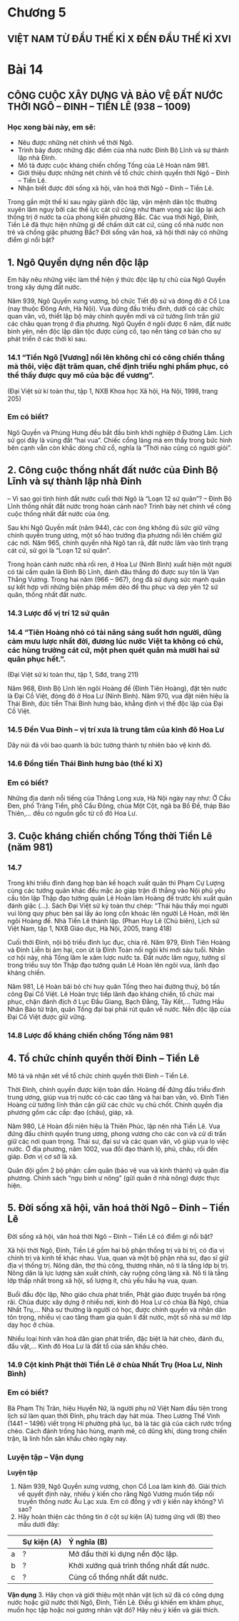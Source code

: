 # Chương 5
## VIỆT NAM TỪ ĐẦU THẾ KỈ X ĐẾN ĐẦU THẾ KỈ XVI

# Bài 14
## CÔNG CUỘC XÂY DỰNG VÀ BẢO VỆ ĐẤT NƯỚC THỜI NGÔ – ĐINH – TIỀN LÊ (938 – 1009)

### Học xong bài này, em sẽ:
*   Nêu được những nét chính về thời Ngô.
*   Trình bày được những đặc điểm của nhà nước Đinh Bộ Lĩnh và sự thành lập nhà Đinh.
*   Mô tả được cuộc kháng chiến chống Tống của Lê Hoàn năm 981.
*   Giới thiệu được những nét chính về tổ chức chính quyền thời Ngô – Đinh – Tiền Lê.
*   Nhận biết được đời sống xã hội, văn hoá thời Ngô – Đinh – Tiền Lê.

Trong gần một thế kỉ sau ngày giành độc lập, vận mệnh dân tộc thường xuyên lâm nguy bởi các thế lực cát cứ cũng như tham vọng xác lập lại ách thống trị ở nước ta của phong kiến phương Bắc. Các vua thời Ngô, Đinh, Tiền Lê đã thực hiện những gì để chấm dứt cát cứ, củng cố nhà nước non trẻ và chống giặc phương Bắc? Đời sống văn hoá, xã hội thời này có những điểm gì nổi bật?

## 1. Ngô Quyền dựng nền độc lập

Em hãy nêu những việc làm thể hiện ý thức độc lập tự chủ của Ngô Quyền trong xây dựng đất nước.

Năm 939, Ngô Quyền xưng vương, bộ chức Tiết độ sứ và đóng đô ở Cổ Loa (nay thuộc Đông Anh, Hà Nội). Vua đứng đầu triều đình, dưới có các chức quan văn, võ, thiết lập bộ máy chính quyền mới và cử tướng lĩnh trấn giữ các châu quan trọng ở địa phương. Ngô Quyền ở ngôi được 6 năm, đất nước bình yên, nền độc lập dân tộc được củng cố, tạo nền tảng cơ bản cho sự phát triển ở các thời kì sau.

### 14.1 “Tiền Ngô [Vương] nối lên không chỉ có công chiến thắng mà thôi, việc đặt trăm quan, chế định triều nghi phẩm phục, có thể thấy được quy mô của bậc đế vương”.
(Đại Việt sử kí toàn thư, tập 1, NXB Khoa học Xã hội, Hà Nội, 1998, trang 205)

### Em có biết?

Ngô Quyền và Phùng Hưng đều bắt đầu binh khởi nghiệp ở Đường Lâm. Lịch sử gọi đây là vùng đất “hai vua”. Chiếc cổng làng mà em thấy trong bức hình bên cạnh vẫn còn khắc dòng chữ cổ, nghĩa là “Thời nào cũng có người giỏi”.

## 2. Công cuộc thống nhất đất nước của Đinh Bộ Lĩnh và sự thành lập nhà Đinh

– Vì sao gọi tình hình đất nước cuối thời Ngô là “Loạn 12 sứ quân”?
– Đinh Bộ Lĩnh thống nhất đất nước trong hoàn cảnh nào? Trình bày nét chính về công cuộc thống nhất đất nước của ông.

Sau khi Ngô Quyền mất (năm 944), các con ông không đủ sức giữ vững chính quyền trung ương, một số hào trưởng địa phương nổi lên chiếm giữ các nơi. Năm 965, chính quyền nhà Ngô tan rã, đất nước lâm vào tình trạng cát cứ, sử gọi là “Loạn 12 sứ quân”.

Trong hoàn cảnh nước nhà rối ren, ở Hoa Lư (Ninh Bình) xuất hiện một người có tài cầm quân là Đinh Bộ Lĩnh, đánh đâu thắng đó được suy tôn là Vạn Thắng Vương. Trong hai năm (966 – 967), ông đã sử dụng sức mạnh quân sự kết hợp với những biện pháp mềm dẻo để thu phục và dẹp yên 12 sứ quân, thống nhất đất nước.

### 14.3 Lược đồ vị trí 12 sứ quân

### 14.4 “Tiên Hoàng nhỏ có tài năng sáng suốt hơn người, dũng cảm mưu lược nhất đời, đương lúc nước Việt ta không có chủ, các hùng trưởng cát cứ, một phen quét quân mà mười hai sứ quân phục hết.”.
(Đại Việt sử kí toàn thư, tập 1, Sđd, trang 211)

Năm 968, Đinh Bộ Lĩnh lên ngôi Hoàng đế (Đinh Tiên Hoàng), đặt tên nước là Đại Cồ Việt, đóng đô ở Hoa Lư (Ninh Bình). Năm 970, vua đặt niên hiệu là Thái Bình, đức tiễn Thái Bình hưng bảo, khẳng định vị thế độc lập của Đại Cồ Việt.

### 14.5 Đền Vua Đinh – vị trí xưa là trung tâm của kinh đô Hoa Lư
Dãy núi đá vôi bao quanh là bức tường thành tự nhiên bảo vệ kinh đô.

### 14.6 Đồng tiền Thái Bình hưng bảo (thế kỉ X)

### Em có biết?

Những địa danh nổi tiếng của Thăng Long xưa, Hà Nội ngày nay như: Ở Cầu Đen, phố Tràng Tiền, phố Cầu Đông, chùa Một Cột, ngã ba Bồ Đề, tháp Báo Thiên,... đều có nguồn gốc từ cố đô Hoa Lư.

## 3. Cuộc kháng chiến chống Tống thời Tiền Lê (năm 981)

### 14.7
Trong khi triều đình đang họp bàn kế hoạch xuất quân thì Phạm Cự Lượng cùng các tướng quân khác đều mặc áo giáp trận đi thẳng vào Nội phủ yêu cầu tôn lập Thập đạo tướng quân Lê Hoàn làm Hoàng đế trước khi xuất quân đánh giặc (...). Sách Đại Việt sử ký toàn thư chép: “Thái hậu thấy mọi người vui lòng quy phục bèn sai lấy áo long cổn khoác lên người Lê Hoàn, mời lên ngôi Hoàng đế. Nhà Tiền Lê thành lập.
(Phan Huy Lê (Chủ biên), Lịch sử Việt Nam, tập 1, NXB Giáo dục, Hà Nội, 2005, trang 418)

Cuối thời Đinh, nội bộ triều đình lục đục, chia rẽ. Năm 979, Đinh Tiên Hoàng và Đinh Liễn bị ám hại, con út là Đinh Toàn nối ngôi khi mới sáu tuổi. Nhân cơ hội này, nhà Tống lăm le xâm lược nước ta. Đất nước lâm nguy, tướng sĩ trong triều suy tôn Thập đạo tướng quân Lê Hoàn lên ngôi vua, lãnh đạo kháng chiến.

Năm 981, Lê Hoàn bãi bỏ chi huy quân Tống theo hai đường thuỷ, bộ tấn công Đại Cồ Việt. Lê Hoàn trực tiếp lãnh đạo kháng chiến, tổ chức mai phục, chặn đánh địch ở Lục Đầu Giang, Bạch Đằng, Tây Kết,... Tướng Hầu Nhân Bảo tử trận, quân Tống đại bại phải rút quân về nước. Nền độc lập của Đại Cồ Việt được giữ vững.

### 14.8 Lược đồ kháng chiến chống Tống năm 981

## 4. Tổ chức chính quyền thời Đinh – Tiền Lê

Mô tả và nhận xét về tổ chức chính quyền thời Đinh – Tiền Lê.

Thời Đinh, chính quyền được kiện toàn dần. Hoàng đế đứng đầu triều đình trung ương, giúp vua trị nước có các cao tăng và hai ban văn, võ. Đinh Tiên Hoàng cử tướng lĩnh thân cận giữ các chức vụ chủ chốt. Chính quyền địa phương gồm các cấp: đạo (châu), giáp, xã.

Năm 980, Lê Hoàn đổi niên hiệu là Thiên Phúc, lập nên nhà Tiền Lê. Vua đứng đầu chính quyền trung ương, phong vương cho các con và cử di trấn giữ các nơi quan trọng. Thái sư, đại sư và các quan văn, võ giúp vua lo việc nước. Ở địa phương, năm 1002, vua đổi đạo thành lộ, phủ, châu, rồi đến giáp. Đơn vị cơ sở là xã.

Quân đội gồm 2 bộ phận: cấm quân (bảo vệ vua và kinh thành) và quân địa phương. Chính sách “ngụ binh ư nông” (gửi quân ở nhà nông) được thực hiện.

## 5. Đời sống xã hội, văn hoá thời Ngô – Đinh – Tiền Lê

Đời sống xã hội, văn hoá thời Ngô – Đinh – Tiền Lê có điểm gì nổi bật?

Xã hội thời Ngô, Đinh, Tiền Lê gồm hai bộ phận thống trị và bị trị, có địa vị chính trị và kinh tế khác nhau. Vua, quan và một bộ phận nhà sư, đạo sĩ giữ địa vị thống trị. Nông dân, thợ thủ công, thương nhân, nô tì là tầng lớp bị trị. Nông dân là lực lượng sản xuất chính, cày ruộng công làng xã. Nô tì là tầng lớp thấp nhất trong xã hội, số lượng ít, chủ yếu hầu hạ vua, quan.

Buổi đầu độc lập, Nho giáo chưa phát triển, Phật giáo được truyền bá rộng rãi. Chùa được xây dựng ở nhiều nơi, kinh đô Hoa Lư có chùa Bà Ngô, chùa Nhất Trụ,... Nhà sư thường là người có học, được chính quyền và nhân dân tôn trọng, nhiều vị cao tăng tham gia quản lí đất nước, một số nhà sư mở lớp dạy học ở chùa.

Nhiều loại hình văn hoá dân gian phát triển, đặc biệt là hát chèo, đánh đu, đấu vật,... Kinh đô Hoa Lư là đất tổ của sân khấu chèo.

### 14.9 Cột kinh Phật thời Tiền Lê ở chùa Nhất Trụ (Hoa Lư, Ninh Bình)

### Em có biết?

Bà Phạm Thị Trân, hiệu Huyền Nữ, là người phụ nữ Việt Nam đầu tiên trong lịch sử làm quan thời Đinh, phụ trách dạy hát múa. Theo Lương Thế Vinh (1441 – 1496) viết trong Hí phường phả lục, bà là tác giả của cách rước trống chèo. Cách đánh trống hào hùng, mạnh mẽ, có dũng khí, dùng trong chiến trận, là linh hồn sân khấu chèo ngày nay.

### Luyện tập – Vận dụng

**Luyện tập**
1. Năm 939, Ngô Quyền xưng vương, chọn Cổ Loa làm kinh đô. Giải thích về quyết định này, nhiều ý kiến cho rằng Ngô Vương muốn tiếp nối truyền thống nước Âu Lạc xưa. Em có đồng ý với ý kiến này không? Vì sao?
2. Hãy hoàn thiện các thông tin ở cột sự kiện (A) tương ứng với (B) theo mẫu dưới đây:

|   | Sự kiện (A) | Ý nghĩa (B)                 |
| :- | :---------- | :--------------------------- |
| a | ?           | Mở đầu thời kì dựng nền độc lập. |
| b | ?           | Khởi xướng quá trình thống nhất đất nước. |
| c | ?           | Củng cố thống nhất đất nước. |

**Vận dụng**
3. Hãy chọn và giới thiệu một nhân vật lịch sử đã có công dựng nước hoặc giữ nước thời Ngô, Đinh, Tiền Lê. Điều gì khiến em khâm phục, muốn học tập hoặc noi gương nhân vật đó? Hãy nêu ý kiến và giải thích.

